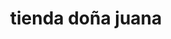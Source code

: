 ---
title: "tienda doña juana"
url: /la-paz/tienda-dona-juana-calle-luis-espinal/
shop: supermercado
---
